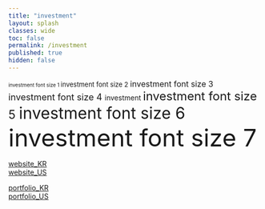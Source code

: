 ```yaml
---
title: "investment"
layout: splash
classes: wide
toc: false
permalink: /investment
published: true
hidden: false
---
```


<font size="1"> investment font size 1 </font>
<font size="2"> investment font size 2 </font>
<font size="3"> investment font size 3 </font>
<font size="4"> investment font size 4 </font>
investment
<font size="5"> investment font size 5 </font>
<font size="6"> investment font size 6 </font>
<font size="7"> investment font size 7 </font>

[website_KR](/investment/website_KR)<br>
[website_US](/investment/website_US)<br>

[portfolio_KR](/investment/portfolio_KR)<br>
[portfolio_US](/investment/portfolio_US)
